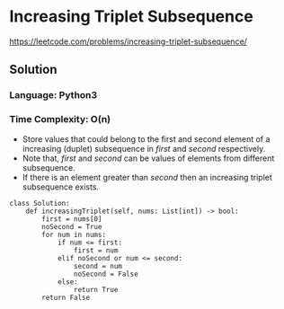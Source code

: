 # Increasing Triplet Subsequence
https://leetcode.com/problems/increasing-triplet-subsequence/

## Solution
### Language: Python3
### Time Complexity: O(n)

*   Store values that could belong to the first and second element of a increasing (duplet) subsequence in *first* and *second* respectively.
*   Note that, *first* and *second* can be values of elements from different subsequence. 
*   If there is an element greater than *second* then an increasing triplet subsequence exists.

```python3
class Solution:
    def increasingTriplet(self, nums: List[int]) -> bool:
        first = nums[0]
        noSecond = True
        for num in nums:
            if num <= first:
                first = num
            elif noSecond or num <= second:
                second = num
                noSecond = False
            else:
                return True
        return False
```
